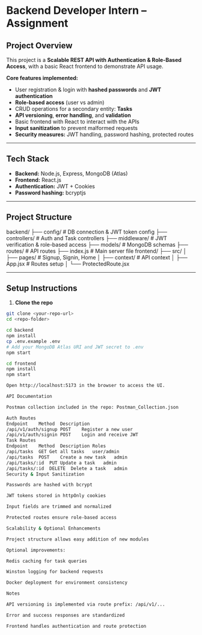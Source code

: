 # Backend Developer Intern – Assignment

## Project Overview
This project is a **Scalable REST API with Authentication & Role-Based Access**, with a basic React frontend to demonstrate API usage.

**Core features implemented:**
- User registration & login with **hashed passwords** and **JWT authentication**  
- **Role-based access** (user vs admin)  
- CRUD operations for a secondary entity: **Tasks**  
- **API versioning**, **error handling**, and **validation**  
- Basic frontend with React to interact with the APIs  
- **Input sanitization** to prevent malformed requests  
- **Security measures:** JWT handling, password hashing, protected routes  

---

## Tech Stack
- **Backend:** Node.js, Express, MongoDB (Atlas)  
- **Frontend:** React.js  
- **Authentication:** JWT + Cookies  
- **Password hashing:** bcryptjs  

---

## Project Structure
backend/
├── config/ # DB connection & JWT token config
├── controllers/ # Auth and Task controllers
├── middleware/ # JWT verification & role-based access
├── models/ # MongoDB schemas
├── routes/ # API routes
├── index.js # Main server file
frontend/
├── src/
│ ├── pages/ # Signup, Signin, Home
│ ├── context/ # API context
│ ├── App.jsx # Routes setup
│ └── ProtectedRoute.jsx


---

## Setup Instructions

1. **Clone the repo**
```bash
git clone <your-repo-url>
cd <repo-folder>

cd backend
npm install
cp .env.example .env
# Add your MongoDB Atlas URI and JWT secret to .env
npm start

cd frontend
npm install
npm start

Open http://localhost:5173 in the browser to access the UI.

API Documentation

Postman collection included in the repo: Postman_Collection.json

Auth Routes
Endpoint	Method	Description
/api/v1/auth/signup	POST	Register a new user
/api/v1/auth/signin	POST	Login and receive JWT
Task Routes
Endpoint	Method	Description	Roles
/api/tasks	GET	Get all tasks	user/admin
/api/tasks	POST	Create a new task	admin
/api/tasks/:id	PUT	Update a task	admin
/api/tasks/:id	DELETE	Delete a task	admin
Security & Input Sanitization

Passwords are hashed with bcrypt

JWT tokens stored in httpOnly cookies

Input fields are trimmed and normalized

Protected routes ensure role-based access

Scalability & Optional Enhancements

Project structure allows easy addition of new modules

Optional improvements:

Redis caching for task queries

Winston logging for backend requests

Docker deployment for environment consistency

Notes

API versioning is implemented via route prefix: /api/v1/...

Error and success responses are standardized

Frontend handles authentication and route protection
